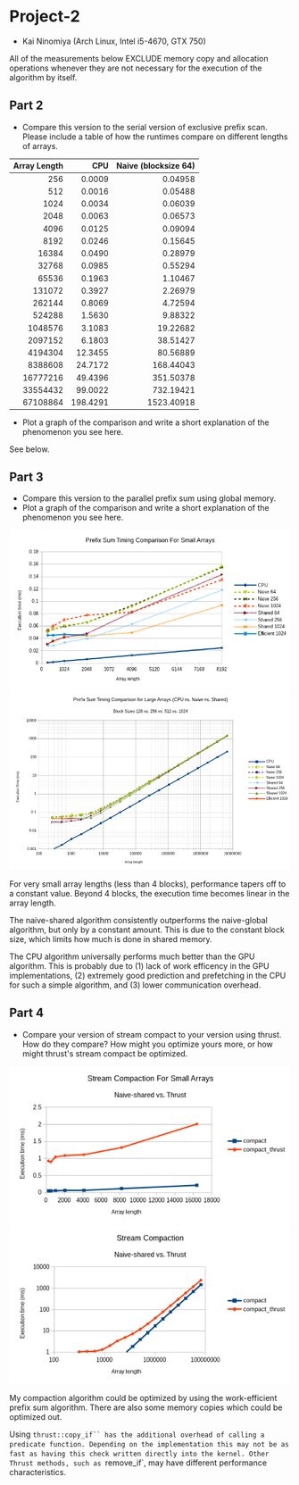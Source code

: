 Project-2
=========

* Kai Ninomiya (Arch Linux, Intel i5-4670, GTX 750)

All of the measurements below EXCLUDE memory copy and allocation operations
whenever they are not necessary for the execution of the algorithm by itself.

Part 2
------

* Compare this version to the serial version of exclusive prefix scan. Please
  include a table of how the runtimes compare on different lengths of arrays.

Array Length |      CPU | Naive (blocksize 64)
------------:| --------:| --------------------:
         256 |   0.0009 |              0.04958
         512 |   0.0016 |              0.05488
        1024 |   0.0034 |              0.06039
        2048 |   0.0063 |              0.06573
        4096 |   0.0125 |              0.09094
        8192 |   0.0246 |              0.15645
       16384 |   0.0490 |              0.28979
       32768 |   0.0985 |              0.55294
       65536 |   0.1963 |              1.10467
      131072 |   0.3927 |              2.26979
      262144 |   0.8069 |              4.72594
      524288 |   1.5630 |              9.88322
     1048576 |   3.1083 |             19.22682
     2097152 |   6.1803 |             38.51427
     4194304 |  12.3455 |             80.56889
     8388608 |  24.7172 |            168.44043
    16777216 |  49.4396 |            351.50378
    33554432 |  99.0022 |            732.19421
    67108864 | 198.4291 |           1523.40918

* Plot a graph of the comparison and write a short explanation of the
  phenomenon you see here.

See below.


Part 3
------

* Compare this version to the parallel prefix sum using global memory.
* Plot a graph of the comparison and write a short explanation of the
  phenomenon you see here.

![Prefix Sum Timing Comparison For Small Arrays](prefix_sum_small_plot.png)
![Prefix Sum Timing Comparison For Large Arrays](prefix_sum_large_plot.png)

For very small array lengths (less than 4 blocks), performance tapers off to
a constant value. Beyond 4 blocks, the execution time becomes linear in the
array length. 

The naive-shared algorithm consistently outperforms the naive-global algorithm,
but only by a constant amount. This is due to the constant block size, which
limits how much is done in shared memory.

The CPU algorithm universally performs much better than the GPU algorithm.
This is probably due to (1) lack of work efficency in the GPU implementations,
(2) extremely good prediction and prefetching in the CPU for such a simple
algorithm, and (3) lower communication overhead.


Part 4
------

* Compare your version of stream compact to your version using thrust. How do
  they compare? How might you optimize yours more, or how might thrust's stream
  compact be optimized.  

![Stream Compaction Timing For Small Arrays](compaction_small_plot.png)
![Stream Compaction Timing For Large Arrays](compaction_large_plot.png)

My compaction algorithm could be optimized by using the work-efficient prefix
sum algorithm. There are also some memory copies which could be optimized out.

Using `thrust::copy_if`` has the additional overhead of calling a predicate
function. Depending on the implementation this may not be as fast as having
this check written directly into the kernel. Other Thrust methods, such as
`remove_if`, may have different performance characteristics.
